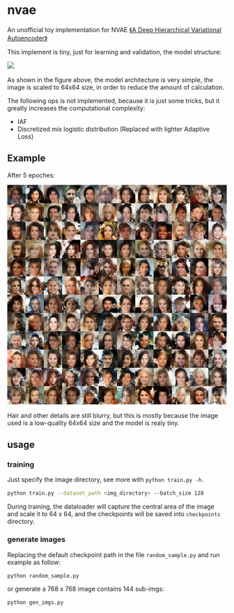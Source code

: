 # nvae

An unofficial toy implementation for NVAE [《A Deep Hierarchical Variational Autoencoder》](https://arxiv.org/abs/2007.03898)

This implement is tiny, just for learning and validation, the model structure:

<img src="assets/framework.png">

As shown in the figure above, the model architecture is very simple, the image is scaled to 64x64 size, in order to reduce the amount of calculation.

The following ops is not implemented, because it is just some tricks, but it greatly increases the computational complexity:

* IAF
* Discretized mix logistic distribution (Replaced with lighter Adaptive Loss)

## Example

After 5 epoches:

<img src="assets/demo.jpeg">

Hair and other details are still blurry, but this is mostly because the image used is a low-quality 64x64 size and the model is realy tiny.


## usage

### training

Just specify the image directory, see more with `python train.py -h`. 
 
```sh
python train.py --dataset_path <img_directory> --batch_size 128
```

During training, the dataloader will capture the central area of the image and
 scale it to 64 x 64, and the checkpoints will be saved into `checkpoints` directory.


### generate images

Replacing the default checkpoint path in the file `random_sample.py` and run example as follow:

```sh
python random_sample.py
```

or generate a 768 x 768 image contains 144 sub-imgs:

```sh
python gen_imgs.py
```
